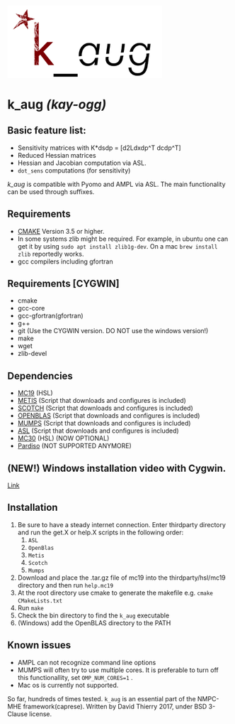 <img src="/docs/kauglogo.png" alt="Drawing" width="350px"/>

# k\_aug *(kay-ogg)*

## Basic feature list:

 * Sensitivity matrices with K*dsdp = [d2Ldxdp^T dcdp^T]
 * Reduced Hessian  matrices
 * Hessian and Jacobian computation via ASL.
 * `dot_sens` computations (for sensitivity)
 
*k\_aug* is compatible with Pyomo and AMPL via ASL. The main functionality can be used through suffixes. 

## Requirements
 * [CMAKE](https://cmake.org/) Version 3.5 or higher.
 * In some systems zlib might be required. For example, in ubuntu one can get it by using `sudo apt install zlib1g-dev`. On a mac `brew install zlib` reportedly works.
 * gcc compilers including gfortran
 
## Requirements [CYGWIN]
 * cmake
 * gcc-core
 * gcc-gfortran(gfortran)
 * g++
 * git (Use the CYGWIN version. DO NOT use the windows version!)
 * make
 * wget
 * zlib-devel


## Dependencies
 * [MC19](http://www.hsl.rl.ac.uk/download/MC19/1.0.0/a/) (HSL)
 * [METIS](http://glaros.dtc.umn.edu/gkhome/metis/metis/overview) (Script that downloads and configures is included)
 * [SCOTCH](https://www.labri.fr/perso/pelegrin/scotch/) (Script that downloads and configures is included)
 * [OPENBLAS](https://www.openblas.net/) (Script that downloads and configures is included)
 * [MUMPS](http://mumps.enseeiht.fr/) (Script that downloads and configures is included)
 * [ASL](https://ampl.com/resources/hooking-your-solver-to-ampl/) (Script that downloads and configures is included) 
 * [MC30](http://www.hsl.rl.ac.uk/catalogue/mc30.html) (HSL) (NOW OPTIONAL)
 * [Pardiso](https://pardiso-project.org/) (NOT SUPPORTED ANYMORE)

## (NEW!) Windows installation video with Cygwin.
[Link](https://youtu.be/LrBRu8N-Isk)

## Installation
 1. Be sure to have a steady internet connection. Enter thirdparty directory and run the get.X or help.X scripts in the following order: 
    1. `ASL`
    2. `OpenBlas`
    3. `Metis`
    4. `Scotch`
    5. `Mumps`
 2. Download and place the .tar.gz file of mc19 into the thirdparty/hsl/mc19 directory and then run `help.mc19`
 3. At the root directory use cmake to generate the makefile e.g. `cmake CMakeLists.txt`
 4. Run `make`
 5. Check the bin directory to find the `k_aug` executable
 6. (Windows) add the OpenBLAS directory to the PATH

## Known issues
 * AMPL can not recognize command line options
 * MUMPS will often try to use multiple cores. It is preferable to turn off this functionallity, set `OMP_NUM_CORES=1` .
 * Mac os is currently not supported.
 
So far, hundreds of times tested.
`k_aug` is an essential part of the NMPC-MHE framework(caprese). Written by David Thierry 2017, under BSD 3-Clause license.


